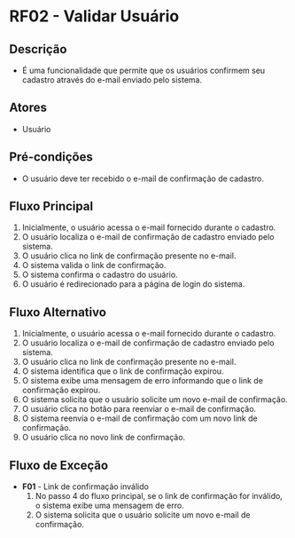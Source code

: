 # RF02 - Validar Usuário

## Descrição
- É uma funcionalidade que permite que os usuários confirmem seu cadastro através do e-mail enviado pelo sistema.

## Atores
- Usuário

## Pré-condições
- O usuário deve ter recebido o e-mail de confirmação de cadastro.

## Fluxo Principal
1. Inicialmente, o usuário acessa o e-mail fornecido durante o cadastro.
2. O usuário localiza o e-mail de confirmação de cadastro enviado pelo sistema.
3. O usuário clica no link de confirmação presente no e-mail.
4. O sistema valida o link de confirmação.
5. O sistema confirma o cadastro do usuário.
6. O usuário é redirecionado para a página de login do sistema.

## Fluxo Alternativo
1. Inicialmente, o usuário acessa o e-mail fornecido durante o cadastro.
2. O usuário localiza o e-mail de confirmação de cadastro enviado pelo sistema.
3. O usuário clica no link de confirmação presente no e-mail.
4. O sistema identifica que o link de confirmação expirou.
5. O sistema exibe uma mensagem de erro informando que o link de confirmação expirou.
6. O sistema solicita que o usuário solicite um novo e-mail de confirmação.
7. O usuário clica no botão para reenviar o e-mail de confirmação.
8. O sistema reenvia o e-mail de confirmação com um novo link de confirmação.
9. O usuário clica no novo link de confirmação.

## Fluxo de Exceção
- **F01** - Link de confirmação inválido
  1. No passo 4 do fluxo principal, se o link de confirmação for inválido, o sistema exibe uma mensagem de erro.
  2. O sistema solicita que o usuário solicite um novo e-mail de confirmação.
